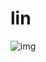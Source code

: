 # lin

![img](https://www.planttext.com/api/plantuml/img/XT3D2e904C3ni_iKmpo1TOaCeLiF4HrstL6NfbtP3qp4TqzBo4FGTVZFRs3E8KeVquE5DesNNGiN68LgAiVEbwWuKT4PUqTWgOXBbEyAeNOshb7VcaWe049I7wFY52Bv7OorOTvQrI3jrrgx7ng4E32LkEoJHfXTRSX6QPjbl3_aABBCEarm3Qtig5Jk2PjhddGn4BFh_rZ7_3PBSg5E8fk4c42SoUhv9oy0)

